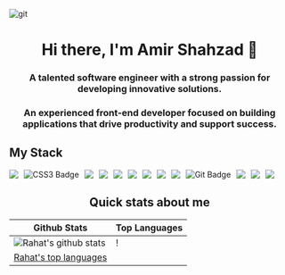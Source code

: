 ![git](https://github.com/user-attachments/assets/a809afd0-8e30-4f4e-aeed-5250686f96d6)

<h1 align="center">Hi there, I'm Amir Shahzad 👋</h1>
<h3 align="center">A talented software engineer with a strong passion for developing innovative solutions. </h3>
<h3 align="center"> An experienced front-end developer focused on building applications that drive productivity and support success.</h3>

<h2 class='color: #456721;'>My Stack</h2>
<div class='' style="display: flex; gap: 10px;">
<img src="https://img.shields.io/badge/html5-%23E34F26.svg?style=for-the-badge&logo=html5&logoColor=white" />
<img src="https://img.shields.io/badge/css3-264DE4.svg?style=for-the-badge&logo=css3&logoColor=white" alt="CSS3 Badge" />
<img src="https://img.shields.io/badge/SASS-hotpink.svg?style=for-the-badge&logo=SASS&logoColor=white" />
<img src="https://img.shields.io/badge/Bootstrap-%78654310.svg?style=for-the-badge&logo=Bootstrap&logoColor=white" />
<img src="https://img.shields.io/badge/tailwind%20css-%2338B2AC.svg?style=for-the-badge&logo=tailwind%20css&logoColor=white" />
<img src="https://img.shields.io/badge/J%20querry-%23007ECC.svg?style=for-the-badge&logo=J%20querry&logoColor=purple" />
<img src="https://img.shields.io/badge/javascript-%23323330.svg?style=for-the-badge&logo=javascript&logoColor=%23F7DF1E" />
<img src="https://img.shields.io/badge/typescript-%23007ACC.svg?style=for-the-badge&logo=typescript&logoColor=white" />
<img src="https://img.shields.io/badge/react-%654321CC.svg?style=for-the-badge&logo=react&logoColor=white" />
<img src="https://img.shields.io/badge/git-F05033.svg?style=for-the-badge&logo=git&logoColor=white" alt="Git Badge" />
<img src="https://img.shields.io/badge/git%20lens-617ACC.svg?style=for-the-badge&logo=git%20lens&logoColor=white" />
<img src="https://img.shields.io/badge/clean%20code-617ACC.svg?style=for-the-badge&logo=clean%20code&logoColor=white" />
<img src="https://img.shields.io/badge/w3%20validate-617ACC.svg?style=for-the-badge&logo=w3%20validate&logoColor=white" />


</div>
<!-- <img src="https://cdn.jsdelivr.net/gh/devicons/devicon/icons/sass/sass-original.svg" class="w-4 h-4 mr-1" alt="SASS" /> -->
<!-- <img align="left" src="https://img.shields.io/badge/node.js-6DA55F?style=for-the-badge&logo=node.js&logoColor=white" /> -->
<!-- <img align="left" src="https://img.shields.io/badge/python-3670A0?style=for-the-badge&logo=python&logoColor=ffdd54" /> -->
<!-- <img align="left" src="https://img.shields.io/badge/react_native-%2320232a.svg?style=for-the-badge&logo=react&logoColor=%2361DAFB" /> -->
<!-- <img align="left" src="https://img.shields.io/badge/Next-black?style=for-the-badge&logo=next.js&logoColor=white" /> -->
<!-- <img align="left" src="https://img.shields.io/badge/deno%20js-000000?style=for-the-badge&logo=deno&logoColor=white" /> -->
<!-- <img align="left" src="https://img.shields.io/badge/MongoDB-%234ea94b.svg?style=for-the-badge&logo=mongodb&logoColor=white" /> -->
<!-- <img align="left" src="https://img.shields.io/badge/express.js-%23404d59.svg?style=for-the-badge&logo=express&logoColor=%2361DAFB" /> -->
<!-- <img align="left" src="https://img.shields.io/badge/expo-1C1E24?style=for-the-badge&logo=expo&logoColor=#D04A37" /> -->
<!-- <img align="left" src="https://img.shields.io/badge/Socket.io-black?style=for-the-badge&logo=socket.io&badgeColor=010101" /> -->
<!-- <img src="https://img.shields.io/badge/redis-%23DD0031.svg?style=for-the-badge&logo=redis&logoColor=white" /> -->
<!-- <img align="left" src="https://img.shields.io/badge/postgres-%23316192.svg?style=for-the-badge&logo=postgresql&logoColor=white" /> -->
<!-- <img align="left" src="https://img.shields.io/badge/AWS-%23FF9900.svg?style=for-the-badge&logo=amazon-aws&logoColor=white" /> -->
<!-- <img align="left" src="https://img.shields.io/badge/GoogleCloud-%234285F4.svg?style=for-the-badge&logo=google-cloud&logoColor=white" /> -->
<!-- <img src="https://img.shields.io/badge/Stripe-626CD9?style=for-the-badge&logo=Stripe&logoColor=white" /> -->

<!-- <h2>What i sometimes play with</h2>
<img align="left" src="https://img.shields.io/badge/swift-F54A2A?style=for-the-badge&logo=swift&logoColor=white" />
<img align="left" src="https://img.shields.io/badge/go-%2300ADD8.svg?style=for-the-badge&logo=go&logoColor=white" />
<img align="left" src="https://img.shields.io/badge/nginx-%23009639.svg?style=for-the-badge&logo=nginx&logoColor=white" /> -->
<!-- <img align="left" src="https://img.shields.io/badge/terraform-%235835CC.svg?style=for-the-badge&logo=terraform&logoColor=white" />
<img src="https://img.shields.io/badge/-GraphQL-E10098?style=for-the-badge&logo=graphql&logoColor=white" />
<img align="left" src="https://img.shields.io/badge/kubernetes-%23326ce5.svg?style=for-the-badge&logo=kubernetes&logoColor=white" />
<img align="left" src="https://img.shields.io/badge/vuejs-%2335495e.svg?style=for-the-badge&logo=vuedotjs&logoColor=%234FC08D" />
<img align="left" src="https://img.shields.io/badge/docker-%230db7ed.svg?style=for-the-badge&logo=docker&logoColor=white" /> -->
<!-- <img align="left" src="https://img.shields.io/badge/django-%23092E20.svg?style=for-the-badge&logo=django&logoColor=white" />
<img src="https://img.shields.io/badge/Electron-191970?style=for-the-badge&logo=Electron&logoColor=white" />
<img align="left" src="https://img.shields.io/badge/tailwindcss-%2338B2AC.svg?style=for-the-badge&logo=tailwind-css&logoColor=white" />
<img align="left" src="https://img.shields.io/badge/firebase-%23039BE5.svg?style=for-the-badge&logo=firebase" />
<img src="https://img.shields.io/badge/heroku-%23430098.svg?style=for-the-badge&logo=heroku&logoColor=white" /> -->

<h2 align="center">Quick stats about me</h2>

| Github Stats                                                                                                                                                                                   | Top Languages                                                                                                                                                                                                               |
| ------------------------------------------------------------------------------------------------------------------------------------------------------------------------------------------------ | --------------------------------------------------------------------------------------------------------------------------------------------------------------------------------------------------------------------------- |
| ![Rahat's github stats](https://github-readme-stats.vercel.app/api?username=Amir00786&show_icons=true&title_color=f6c32c&icon_color=f6c32c&text_color=9f9f9f&bg_color=151515&count_private=true) | !
[Rahat's top languages](https://github-readme-stats.vercel.app/api/top-langs/?username=Amir00786&show_icons=true&title_color=f6c32c&icon_color=f6c32c&text_color=9f9f9f&bg_color=151515&count_private=true&layout=compact) |
